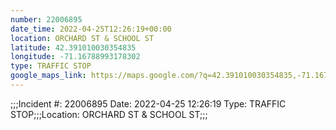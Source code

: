 ```yaml
---
number: 22006895
date_time: 2022-04-25T12:26:19+00:00
location: ORCHARD ST & SCHOOL ST
latitude: 42.391010030354835
longitude: -71.16788993178302
type: TRAFFIC STOP
google_maps_link: https://maps.google.com/?q=42.391010030354835,-71.16788993178302
---
```


;;;Incident #: 22006895  Date: 2022-04-25 12:26:19   Type: TRAFFIC STOP;;;Location: ORCHARD ST & SCHOOL ST;;;
